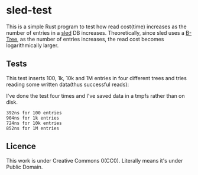 # sled-test

This is a simple Rust program to test how read cost(time) increases as the number of entries in a [sled](https://sled.rs) DB increases. Theoretically, since sled uses a [B-Tree](https://en.wikipedia.org/wiki/B-tree), as the number of entries increases, the read cost becomes logarithmically larger.

## Tests

This test inserts 100, 1k, 10k and 1M entries in four different trees and tries reading some written data(thus successful reads):

I've done the test four times and I've saved data in a tmpfs rather than on disk.

```
392ns for 100 entries
904ns for 1k entries
724ns for 10k entries
852ns for 1M entries
```

## Licence

This work is under Creative Commons 0(CC0). Literally means it's under Public Domain.
